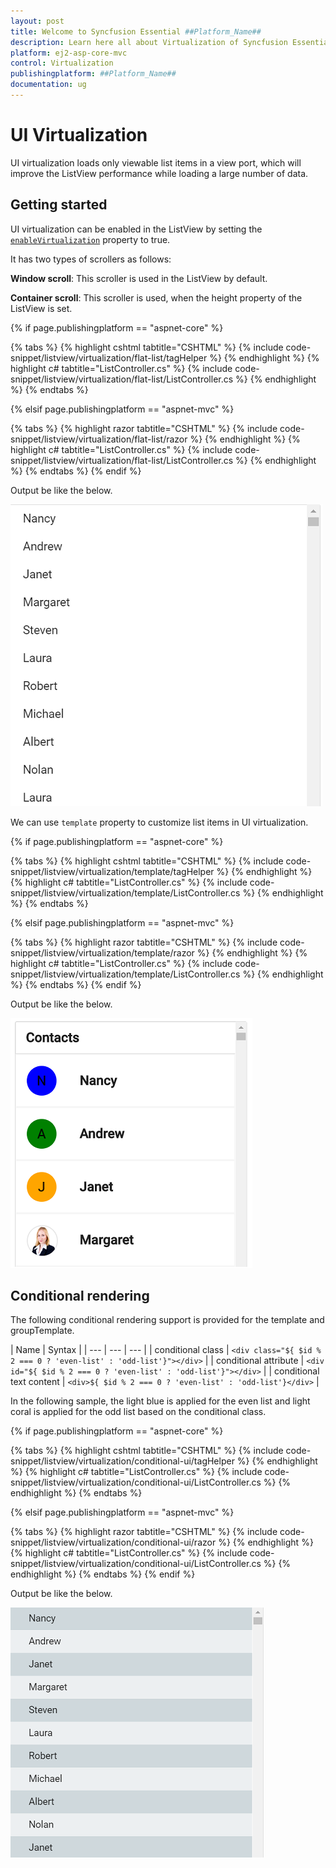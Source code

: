 ```yaml
---
layout: post
title: Welcome to Syncfusion Essential ##Platform_Name##
description: Learn here all about Virtualization of Syncfusion Essential ##Platform_Name## widgets based on HTML5 and jQuery.
platform: ej2-asp-core-mvc
control: Virtualization
publishingplatform: ##Platform_Name##
documentation: ug
---
```



# UI Virtualization

UI virtualization loads only viewable list items in a view port, which will improve the ListView performance while loading a large number of data.

## Getting started

UI virtualization can be enabled in the ListView by setting the
[`enableVirtualization`](https://help.syncfusion.com/cr/aspnetcore-js2/Syncfusion.EJ2.Lists.ListView.html#Syncfusion_EJ2_Lists_ListView_EnableVirtualization)
property to true.

It has two types of scrollers as follows:

**Window scroll**: This scroller is used in the ListView by default.

**Container scroll**: This scroller is used, when the height property of the ListView is set.

{% if page.publishingplatform == "aspnet-core" %}

{% tabs %}
{% highlight cshtml tabtitle="CSHTML" %}
{% include code-snippet/listview/virtualization/flat-list/tagHelper %}
{% endhighlight %}
{% highlight c# tabtitle="ListController.cs" %}
{% include code-snippet/listview/virtualization/flat-list/ListController.cs %}
{% endhighlight %}
{% endtabs %}

{% elsif page.publishingplatform == "aspnet-mvc" %}

{% tabs %}
{% highlight razor tabtitle="CSHTML" %}
{% include code-snippet/listview/virtualization/flat-list/razor %}
{% endhighlight %}
{% highlight c# tabtitle="ListController.cs" %}
{% include code-snippet/listview/virtualization/flat-list/ListController.cs %}
{% endhighlight %}
{% endtabs %}
{% endif %}



Output be like the below.

![ASP .NET Core ListView - Virtualization](./images/virtualization.png)

We can use `template` property to customize list items in UI virtualization.

{% if page.publishingplatform == "aspnet-core" %}

{% tabs %}
{% highlight cshtml tabtitle="CSHTML" %}
{% include code-snippet/listview/virtualization/template/tagHelper %}
{% endhighlight %}
{% highlight c# tabtitle="ListController.cs" %}
{% include code-snippet/listview/virtualization/template/ListController.cs %}
{% endhighlight %}
{% endtabs %}

{% elsif page.publishingplatform == "aspnet-mvc" %}

{% tabs %}
{% highlight razor tabtitle="CSHTML" %}
{% include code-snippet/listview/virtualization/template/razor %}
{% endhighlight %}
{% highlight c# tabtitle="ListController.cs" %}
{% include code-snippet/listview/virtualization/template/ListController.cs %}
{% endhighlight %}
{% endtabs %}
{% endif %}



Output be like the below.

![ASP .NET Core ListView - Virtualization Template](./images/virtualization-template.png)

## Conditional rendering

The following conditional rendering support is provided for the template and groupTemplate.

| Name | Syntax |
| --- | --- | --- |
| conditional class | `<div class="${ $id % 2 === 0 ? 'even-list' : 'odd-list'}"></div>`  |
| conditional attribute | `<div id="${ $id % 2 === 0 ? 'even-list' : 'odd-list'}"></div>`  |
| conditional text content | `<div>${ $id % 2 === 0 ? 'even-list' : 'odd-list'}</div>`  |

In the following sample, the light blue is applied for the even list and light coral is applied for the odd list based on the conditional class.

{% if page.publishingplatform == "aspnet-core" %}

{% tabs %}
{% highlight cshtml tabtitle="CSHTML" %}
{% include code-snippet/listview/virtualization/conditional-ui/tagHelper %}
{% endhighlight %}
{% highlight c# tabtitle="ListController.cs" %}
{% include code-snippet/listview/virtualization/conditional-ui/ListController.cs %}
{% endhighlight %}
{% endtabs %}

{% elsif page.publishingplatform == "aspnet-mvc" %}

{% tabs %}
{% highlight razor tabtitle="CSHTML" %}
{% include code-snippet/listview/virtualization/conditional-ui/razor %}
{% endhighlight %}
{% highlight c# tabtitle="ListController.cs" %}
{% include code-snippet/listview/virtualization/conditional-ui/ListController.cs %}
{% endhighlight %}
{% endtabs %}
{% endif %}



Output be like the below.

![ASP .NET Core ListView - Virtualization Conditional](./images/virtualization-conditional.png)
